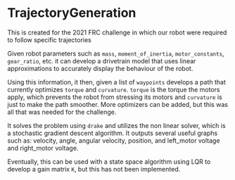 # TrajectoryGeneration
This is created for the 2021 FRC challenge in which our robot were required to follow specific trajectories

Given robot parameters such as `mass`, `moment_of_inertia`, `motor_constants`, `gear_ratio`, etc. it can develop a drivetrain model
that uses linear approximations to accurately display the behaviour of the robot.

Using this information, it then, given a list of `waypoints` develops a path that currently optimizes `torque` and `curvature`. `torque`
is the torque the motors apply, which prevents the robot from stressing its motors and `curvature` is just to make the path smoother. More optimizers can be added,
but this was all that was needed for the challenge.

It solves the problem using `drake` and utilizes the non linear solver, which is a stochastic gradient descent algorithm. It outputs several useful graphs such as: 
velocity, angle, angular velocity, position, and left_motor voltage and right_motor voltage.

Eventually, this can be used with a state space algorithm using LQR to develop a gain matrix `K`, but this has not been implemented.
